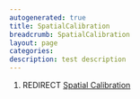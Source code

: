 ```yaml
---
autogenerated: true
title: SpatialCalibration
breadcrumb: SpatialCalibration
layout: page
categories: 
description: test description
---
```


1.  REDIRECT [Spatial Calibration](Spatial_Calibration)
